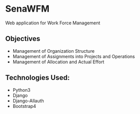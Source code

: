 # SenaWFM
Web application for Work Force Management

## Objectives
- Management of Organization Structure
- Management of Assignments into Projects and Operations
- Management of Allocation and Actual Effort

## Technologies Used:
- Python3
- Django
- Django-Allauth
- Bootstrap4
